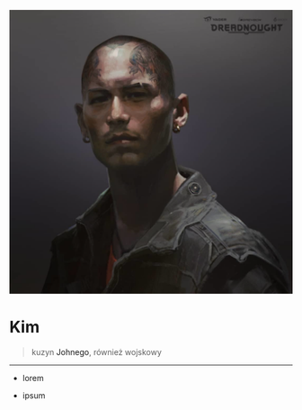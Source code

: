 <p><img src="media/tim.png"></img></p>

# Kim

> kuzyn <a data-path="Grupa/Johny.md">Johnego</a>, również wojskowy

---

- lorem

- ipsum